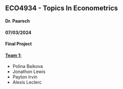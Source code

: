 ## ECO4934 - Topics In Econometrics 
#### Dr. Paarsch
#### 07/03/2024
#### Final Project 

#### <u>**Team 1:**</u>
- Polina Baikova
- Jonathon Lewis
- Payton Irvin
- Alexis Leclerc